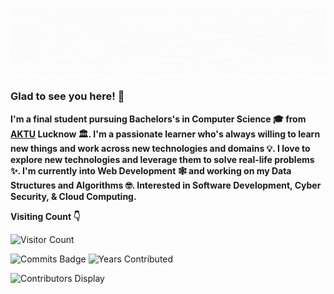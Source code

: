 ![Name](https://github.com/amshashank/amshashank/blob/master/img/Name.gif)

### Glad to see you here! 🤩  

**I'm a final student pursuing Bachelors's in Computer Science 🎓 from <a href="http://www.aktu.ac.in/">AKTU</a> Lucknow 🏛. 
I'm a passionate learner who's always willing to learn new things and work across new technologies and domains 💡. I love to explore new technologies and leverage them to solve real-life problems ✨. I'm currently into Web Development 🕸️ and working on my Data Structures and Algorithms 🤓.
Interested in Software Development, Cyber Security, & Cloud Computing.**



**Visiting Count 👇**


![Visitor Count](https://profile-counter.glitch.me/{amshashankk}/count.svg)


![Commits Badge](https://badges.pufler.dev/commits/monthly/amshashankk)     ![Years Contributed](https://badges.pufler.dev/years/amshashankk)


![Contributors Display](https://badges.pufler.dev/contributors/amshashankk/amshashankk?size=50&padding=5&bots=true)
